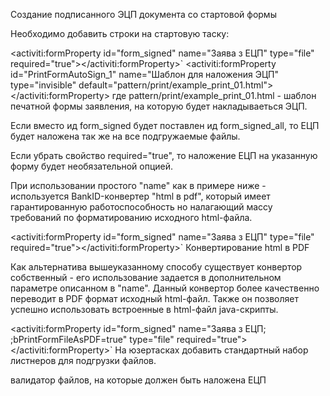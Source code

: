 Создание подписанного ЭЦП документа cо стартовой формы

Необходимо добавить строки на стартовую таску:

<activiti:formProperty id="form_signed" name="Заява з ЕЦП" type="file" required="true"></activiti:formProperty>` 
<activiti:formProperty id="PrintFormAutoSign_1" name="Шаблон для наложения ЭЦП" type="invisible" default="pattern/print/example_print_01.html"></activiti:formProperty>
где pattern/print/example_print_01.html - шаблон печатной формы заявления, на которую будет накладываеться ЭЦП.

Если вместо ид form_signed будет поставлен ид form_signed_all, то ЕЦП будет наложена так же на все подгружаемые файлы.

Если убрать свойство required="true", то наложение ЕЦП на указанную форму будет необязательной опцией.

При использовании простого "name" как в примере ниже - используется BankID-конвертер "html в pdf", который имеет гарантированную работоспособность но налагающий массу требований по форматированию исходного html-файла.

<activiti:formProperty id="form_signed" name="Заява з ЕЦП" type="file" required="true"></activiti:formProperty>` 
Конвертирование html в PDF

Как альтернатива вышеуказанному способу существует конвертор собственный - его использование задается в дополнительном параметре описанном в "name". Данный конвертор более качественно переводит в PDF формат исходный html-файл. Также он позволяет успешно использовать встроенные в html-файл java-скрипты.

<activiti:formProperty id="form_signed" name="Заява з ЕЦП; ;bPrintFormFileAsPDF=true" type="file" required="true"></activiti:formProperty>` 
На юзертасках добавить стандартный набор листнеров для подгрузки файлов.

валидатор файлов, на которые должен быть наложена ЕЦП
